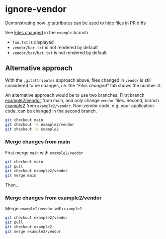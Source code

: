 # ignore-vendor

Demonstrating how [.gitattributes can be used to hide files in PR diffs](https://docs.github.com/en/repositories/working-with-files/managing-files/customizing-how-changed-files-appear-on-github)

See [Files changed](https://github.com/mozey/ignore-vendor/pull/1/files) in the `example` branch
- `foo.txt` is displayed
- `vendor/bar.txt` is not rendered by default
- `vendor/bar/bat.txt` is not rendered by default


## Alternative approach

With the `.gitattributes` approach above, files changed in `vendor` is still considered to be changes, i.e. the *"Files changed"* tab shows the number 3.

An alternative approach would be to use two branches. First branch [example2/vendor]() from main, and only change `vendor` files. Second, branch [example2]() from `example2/vendor`. Non-vendor code, e.g. your application code, can be changed in the second branch.
```sh
git checkout main
git checkout -b example2/vendor
git checkout -b example2
```

### Merge changes from main

First merge `main` with `example2/vendor`
```sh
git checkout main
git pull
git checkout example2/vendor
git merge main
```

Then...

### Merge changes from example2/vendor

Merge `example2/vendor` with `example2`
```sh
git checkout example2/vendor
git pull
git checkout example2
git merge example2/vendor
```





